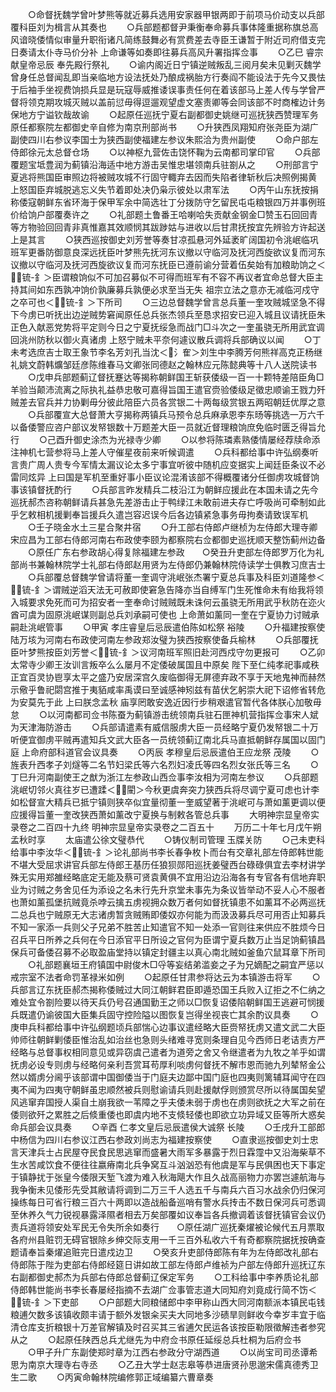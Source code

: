 <!-- { "loadSidebar": true } -->
　　○命督抚魏学曾叶梦熊等就近募兵选用安家器甲银两即于前项马价动支以兵部覆科臣刘为楫言从其奏也
　　○兵部题都督尹秉衡奉命募兵事体隆重据称旗总高风谙晓倭情似审量升职衔诸凡简练鼓舞必有赏费差去寺臣王谦暂于附近司府借支完日奏请太仆寺马价分补  上命谦等如奏即往募兵高风升署指挥佥事
　　○乙巳  睿宗献皇帝忌辰  奉先殿行祭礼
　　○谕内阁近日宁镇逆贼叛乱三阅月矣未见剿灭魏学曾身任总督闻乱即当亲临地方设法抚处乃酿成祸胎方行奏阎不能设法于先今又畏怯于后袖手坐视费饷损兵显是玩寇辱威推诿误事责任何在着该部马上差人传与学曾严督将领克期攻城灭贼以盖前愆毋得逗遛观望虚文塞责卿等会同该部不时商榷边计务保地方宁谥钦哉故谕
　　○起原任巡抚宁夏右副都御史姚继可巡抚狭西赞理军务原任都察院左都御史辛自修为南京刑部尚书
　　○升狭西凤翔知府张尧臣为湖广副使四川右参议李国士为狭西副使福建左参议朱熙洽为贵州副使
　　○命户部左侍郎徐元太总督仓场
　　○以神枢九营佐击饶怀鞠为云南都司掌印官
　　○兵部覆题宝坻豊润为蓟镇沿海适中地方游击吴惟忠堪领南兵驻劄从之
　　○刑部言宁夏逃将熊国臣审照边将被贼攻城不行固守輙弃去因而失陷者律斩秋后决照例揭黄  上怒国臣弃城脱逃忘义失节着即处决仍枭示彼处以肃军法
　　○丙午山东抚按捐称倭寇朝鲜东省环海于保甲军余中简选壮丁分拨防守乞留民屯屯粮银四万并事例班价给饷户部覆奏许之
　　○礼部题土鲁番王哈喇哈失贡献金钢金□赞玉石回回青等方物验回回青非真惟嘉其效顺悯其跋踄姑与进收以后甘肃抚按宜先辨验方许起送  上是其言
　　○狭西巡按御史刘芳誉等奏甘凉孤悬河外延袤旷阔国初令洮岷临巩班军更番防御意良深远抚臣叶梦熊先抚河东议撤以守临河及抚河西旋欲议复而河东议撤以守临河及抚河西旋欲议复而河东抚臣已遵前谕分营着伍矣始有加粮助饷之＜锍-釒＞臣谓粮饷似不可加召募似不可得而班军有不容不再议者宜命总督大臣主持其间如东西孰冲饷价孰廉募兵孰便必求至当无失  祖宗立法之意亦无减临河戍守之卒可也＜锍-釒＞下所司
　　○三边总督魏学曾言总兵董一奎攻贼城坚急不得下今虏已听抚出边逆贼势窘闻原任总兵张杰领兵至恳求招安已迎入城且议请抚臣朱正色入献恶党势将平定则今日之宁夏抚绥急而战门□斗次之一奎虽骁无所用武宜调回洮州防秋以御火真诸虏  上怒宁贼未平奈何遽议散兵调将兵部确议以闻
　　○丁未考选庶吉士取王象节李名芳刘孔当沈＜氵隺＞刘生中李腾芳何熊祥高克正杨继礼姚文蔚韩爌邹廷彦陈维春马文卿张同德赵之翰林应元陈懿典等十八人送院读书
　　○戊申兵部题蓟辽督抚蹇达等揭称朝鲜国王斩获倭级一百一十颗特差陪臣角□羊验当颠沛流离之际执礼益恭忠敬可嘉得旨国王遣官赍验倭级足徵忠顺谕王戮力歼贼差去官兵并力协剿毋分彼此陪臣六员各赏银二十两每级赏银五两昭朝廷优厚之意
　　○兵部覆宣大总督萧大亨揭称两镇兵马预令总兵麻承恩李东旸等挑选一万六千以备倭警应咨户部议发帑银数十万题差大臣一员就近督理粮饷庶免临时匮乏得旨允行
　　○己酉升御史涂杰为光禄寺少卿
　　○以参将陈璘素熟倭情屡经荐牍命添注神机七营参将马上差人守催星夜前来听候调遣
　　○兵科都给事中许弘纲奏听言贵广周人贵专今军情太漏议论太多宁事宜听彼中随机应变据实上闻廷臣条议不必雷同炫异  上曰国是军机至重好事小臣议论混淆该部不得概覆诸分任御虏攻城督饷事该镇督抚酌行
　　○兵部言昨发精兵二枝沿江为朝鲜应援此在本国未请之先今巡抚郝杰咨称朝鲜请兵甚急先差游击止于鸭绿江未敢前进夫存亡呼吸尚可牵制如此乎乞敕相机援剿奉旨援兵久遣岂容迟误今后各边镇紧急事务毋拘奏请致误军机
　　○壬子晓金水土三星合聚井宿
　　○升工部右侍郎卢继桢为左侍郎大理寺卿宋应昌为工部右侍郎河南右布政使李颐为都察院右佥都御史巡抚顺天整饬蓟州边备
　　○原任广东右参政胡心得复除福建左参政　　○癸丑升吏部左侍郎罗万化为礼部尚书兼翰林院学士礼部右侍郎赵用贤为左侍郎仍兼翰林院侍读学士俱教习庶吉士
　　○兵部覆总督魏学曾请将董一奎调守洮岷张杰署宁夏总兵事及科臣刘道隆参＜锍-釒＞谓贼逆滔天法无可赦即使窘急告降亦当自缚军门生死惟命未有绐我将领入城要求免死而可为招安者一奎奉命讨贼贼既未诛何云虽骁无所用武乎秋防在迩火酋可虞为固原洮岷谋则副总兵刘承嗣可使也  上命萧如薰同一奎在宁夏协力讨贼承嗣赴洮岷管事
　　○甲寅  孝庄睿皇后忌辰遣伯陈如松祭  裕陵
　　○升福建按察使陆万垓为河南右布政使河南左参政郑汝璧为狭西按察使备兵榆林
　　○兵部覆抚臣叶梦熊按臣刘芳誉＜锍-釒＞议河南班军照旧赴河西戍守勿更报可
　　○乙卯太常寺少卿王汝训言叛卒么么屡月不定倭破属国且中原矣  陛下至仁纯孝祀事咸秩正宜百灵协鬯享太平之盛乃安居深宫久废临御得无屏德弃政不享于天地鬼神而赫然示儆乎鲁祀閟宫推于夷貊咸率禹谟曰至诚感神矧兹有苗伏乞躬崇大祀下诏修省转危为安莫先于此  上曰朕念孟秋  庙享罔敢安逸近因行步稍艰遣官暂代各体朕心加敬毋怠
　　○以河南都司佥书陈蚕为蓟镇游击统领南兵驻石匣神机营指挥佥事宋人斌为天津海防游击
　　○兵部请遣素有威信服虏大臣一员经略宁夏仍发帑银二十万听便宜御虏平贼再遣知兵文武大臣各一员统领蓟辽南北兵马直抵朝鲜存属国以固门庭  上命府部科道官会议具奏
　　○丙辰  孝穆皇后忌辰遣伯王应龙祭  茂陵
　　○旌表升西孝子刘燧等二名节妇梁氏等六名烈妇凌氏等四名烈女张氏等三名
　　○丁巳升河南副使王之猷为浙江左参政山西佥事李汝相为河南左参议
　　○兵部题洮岷切邻火真往岁已遭蹂＜閵＞今秋更虞奔突力狭西兵将尽调宁夏可虑也计李如松督宣大精兵已抵宁镇则狭卒似宜量彻董一奎威望著于洮岷可与萧如薰更调以便应援得旨董一奎改狭西萧如薰改宁夏换与制敕各管总兵事
　　大明神宗显皇帝实录卷之二百四十九终
明神宗显皇帝实录卷之二百五十
　　万历二十年七月戊午朔孟秋时享
　　太庙遣公徐文璧恭代
　　○铸仪制司管理  玉牒关防
　　○己未吏科给事中李汝华＜锍-釒＞论礼部尚书李长春争枚卜而台有交章礼部左侍郎韩世能不堪大受屈求讲官兵部左侍郎王基历任狼狈郧阳巡抚姜璧西台碌碌俱宜去李材讲学殊无实用郑雒经略底定无能及蔡可贤袁黄俱不宜用沿边沿海各有专官各有信地弃职业为讨贼之务舍见任为添设之名未行先升京堂未事先为条议皆举动不妥人心不服者也萧如薰孤堡抗贼竟杀哱云擒五虏视拥众数万者何如督抚镇患不如薰耳不必两巡抚二总兵也宁贼原无大志诸虏暂贪贼贿即倭奴亦何能为而汲汲募兵尽可用否止知募兵不知一家添一兵则父子兄弟不胜苦止知遣官不知一处添一官则往来供应不胜烦今日召兵平日所养之兵何在今日添官平日所设之官何为臣谓宁夏兵数万止当足饷蓟镇昌保兵可备倭召募不必取盈庙堂持以镇定封疆主以真心南北贼如釜鱼穴鼠耳章下所司
　　○礼部题襄垣王府镇国中尉俊木□寽等妄结弟滥妾之子为兄嫡配之嗣宜严惩以戒宗室不法者命罚革禄米如例
　　○起原任甘肃参将达云为本镇游击将军
　　○兵部言辽东抚臣郝杰揭称倭贼过大同江朝鲜君臣即遁恐国王兵败入辽拒之不仁纳之难处宜令劄险要以待天兵仍号召通国勤王之师以□恢复诏倭陷朝鲜国王逃避可悯援兵既遣仍谕彼国大臣集兵固守控险隘以图恢复岂得坐视丧亡其余酌议具奏
　　○庚申兵科都给事中许弘纲题顷兵部惴心边事议遣经略大臣赍帑抚虏又遣文武二大臣帅师往朝鲜剿倭臣惟治乱如治丝也急则头绪难寻宽则条理自见今西师日老诘责方严经略与总督事权相同意见或异窃虞己遣者为道旁之舍又令继遣者为九牧之羊乎如谓抚虏必设专则虏与经略何亲利吾赏耳苟厚利啖虏何督抚不解市恩而驰九列辇帑金公然以婿虏分阃乎该部谓中国御倭当于门庭夫边鄙中国门庭也四夷则篱辅耳闻守在四夷不闻为四夷守朝鲜虽忠顺然被兵则慰谕请兵则赴援献俘则颁赏尽所以待属国矣望风逃窜弃国授人渠自土崩我欲一苇障之乎夫倭未弱于虏也在虏则欲抚之大军之前在倭则欲歼之累胜之后倐重倭也即虞内地不支倐轻倭也即欲立功异域又臣等所大惑矣命兵部会议具奏
　　○辛酉  仁孝文皇后忌辰遣侯大诚祭  长陵
　　○壬戌升工部郎中杨信为四川右参议江西右参政刘尚志为福建按察使
　　○直隶巡按御史刘士忠言天津兵士占民屋夺民食民思逃窜而盛暑大雨军多暴露于烈日霖霪中又沿海柴草不生水苦咸饮食不便往往嬴瘠南北兵争窝互斗汹汹恐有他虞是军与民俱困也天下事定于镇静扰于张皇今倭限天堑飞渡为难入秋海飓大作且久战高丽物力亦罢岂遽航海与我争衡未见倭形先受其敝请将调到二万三千人选五千与南兵六百习水战余仍归保河操练每日可省行粮三百六十两即以造战船备巡哨有警水兵抟击不数日保河兵可悉调至休养久气力锐视暴露泽隰者相去万矣部覆如议奉旨各兵撤调着该督抚镇官会议仍责兵道将领安处军民无令失所余如奏行　　○原任湖广巡抚秦燿被论候代五月票取各府州县赃罚无碍官银除乡绅交际支用一千三百外私收六千有奇都察院据抚按确查题请奉旨秦燿追赃完日遣戍边卫
　　○癸亥升吏部侍郎陈有年为左侍郎改礼部右侍郎陈于陛为吏部右侍郎经筵日讲如故工部左侍郎卢维祯为户部左侍郎升巡抚辽东右副都御史郝杰为兵部右侍郎总督蓟辽保定军务
　　○工科给事中李养质论礼部侍郎韩世能尚书李长春屡经指摘不去湖广佥事管志道大同知府刘竟成行简不饬＜锍-釒＞下吏部
　　○户部题大同粮储郎中李甲称山西大同河南额派本镇民屯钱粮逋欠数多该镇收颇丰请于额外发银籴买夫大同地多沙碛旱则鲜收今幸岁丰宜于临清仓库支折粮银十万差官解镇及时召买其三省逋欠民运各该按臣勒限徵解违者参究从之
　　○起原任陕西总兵尤继先为中府佥书原任延绥总兵杜桐为后府佥书
　　○甲子升广东副使郑时章为江西右参政分守湖西道
　　○以尚宝司司丞谭希思为南京大理寺右寺丞
　　○乙丑大学士赵志皋等恭进唐贤孙思邈宋儒真德秀卫生二歌
　　○丙寅命翰林院编修郭正域编纂六曹章奏

